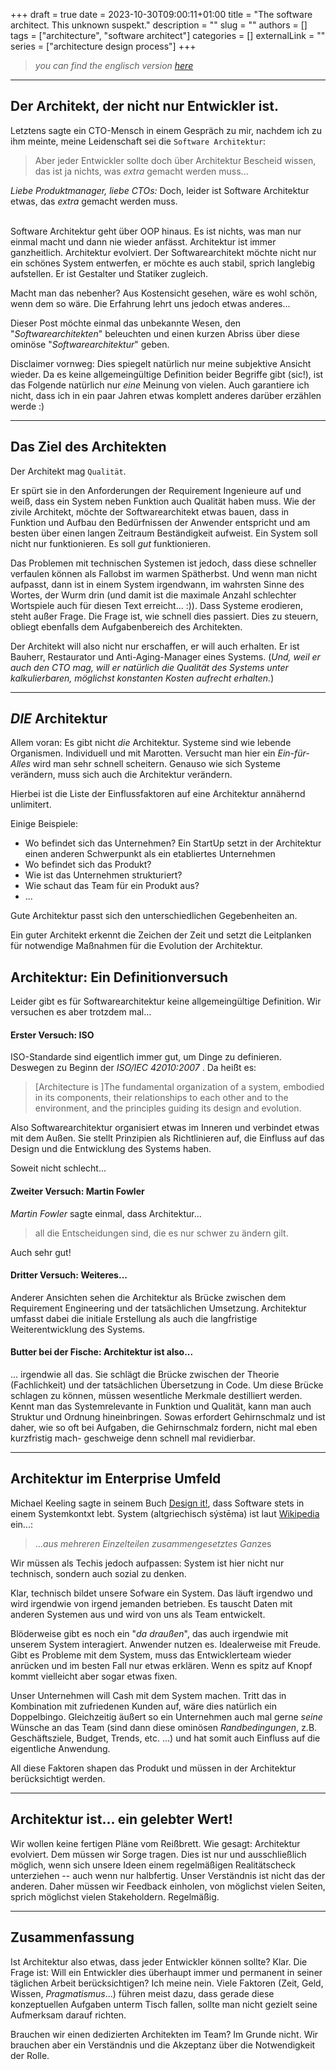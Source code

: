 +++
draft = true
date = 2023-10-30T09:00:11+01:00
title = "The software architect. This unknown suspekt."
description = ""
slug = ""
authors = []
tags = ["architecture", "software architect"]
categories = []
externalLink = ""
series = ["architecture design process"]
+++


> _you can find the englisch version [here](https://codingjenka.github.io/blog/posts/architecture_designprozess/architecture.md)_

---
## Der Architekt, der nicht nur Entwickler ist.
Letztens sagte ein CTO-Mensch in einem Gespräch zu mir, nachdem ich zu ihm meinte, meine Leidenschaft sei die ```Software Architektur```:

>Aber jeder Entwickler sollte doch über Architektur Bescheid wissen, das ist ja nichts, was _extra_ gemacht werden muss...

_Liebe Produktmanager, liebe CTOs:_
Doch, leider ist Software Architektur etwas, das _extra_ gemacht werden muss.

<br/> Software Architektur geht über OOP hinaus. Es ist nichts, was man nur einmal macht und dann nie wieder anfässt. Architektur ist immer ganzheitlich. Architektur evolviert. Der Softwarearchitekt möchte nicht nur ein schönes System entwerfen, er möchte es auch stabil, sprich langlebig aufstellen. Er ist Gestalter und Statiker zugleich. 

Macht man das nebenher? Aus Kostensicht gesehen, wäre es wohl schön, wenn dem so wäre. Die Erfahrung lehrt uns jedoch etwas anderes...

Dieser Post möchte einmal das unbekannte Wesen, den "_Softwarearchitekten_" beleuchten und einen kurzen Abriss über diese ominöse "_Softwarearchitektur_" geben.

Disclaimer vornweg: Dies spiegelt natürlich nur meine subjektive Ansicht wieder. Da es keine allgemeingültige Definition beider Begriffe gibt (sic!), ist das Folgende natürlich nur _eine_ Meinung von vielen. Auch garantiere ich nicht, dass ich in ein paar Jahren etwas komplett anderes darüber erzählen werde :)

[//]: # (Er Nicht im Elfenbeinturm. Nicht Monate im Voraus. Nicht ohne das Team. Aber von einer oder mehreren Person&#40;en&#41; im Team, die ein bisschen _extra_ Wissen über die Thematik haben. Es sind genau die Leute, die euch erklären können, wieso ihr gerade eben keine Microservices braucht und wie man euren alten Monolithen schrittweise und vorallem unter Sicht modernisieren kann. )

[//]: # (Und wenn ihr bisher die Erfahrung gemacht habt, dass Euch euer System aufgrund seiner wuchenden technischen Schulden in reglemäßigen x-Jahres Abständen zu erdrücken droht, dann, liebe Produktmanager und CTOs habt ihr wohl keinen Softwarearchitekten im Haus. )

---
## Das Ziel des Architekten
Der Architekt mag ```Qualität```.

Er spürt sie in den Anforderungen der Requirement Ingenieure auf und weiß, dass ein System neben Funktion auch Qualität haben muss.
Wie der zivile Architekt, möchte der Softwarearchitekt etwas bauen, dass in Funktion und Aufbau den Bedürfnissen der Anwender entspricht und am besten über einen langen Zeitraum Beständigkeit aufweist.
Ein System soll nicht nur funktionieren. Es soll _gut_ funktionieren.

Das Problemen mit technischen Systemen ist jedoch, dass diese schneller verfaulen können als Fallobst im warmen Spätherbst. Und wenn man nicht aufpasst, dann ist in einem System irgendwann, im wahrsten Sinne des Wortes, der Wurm drin (und damit ist die maximale Anzahl schlechter Wortspiele auch für diesen Text erreicht... :)).
Dass Systeme erodieren, steht außer Frage. Die Frage ist, wie schnell dies passiert. Dies zu steuern, obliegt ebenfalls dem Aufgabenbereich des Architekten.

Der Architekt will also nicht nur erschaffen, er will auch erhalten. Er ist Bauherr, Restaurator und Anti-Aging-Manager eines Systems.
(_Und, weil er auch den CTO mag, will er natürlich die Qualität des Systems unter kalkulierbaren, möglichst konstanten Kosten aufrecht erhalten._)

---
## _DIE_ Architektur

Allem voran: Es gibt nicht _die_ Architektur. Systeme sind wie lebende Organismen. Individuell und mit Marotten. Versucht man hier ein _Ein-für-Alles_ wird man sehr schnell scheitern. Genauso wie sich Systeme verändern, muss sich auch die Architektur verändern.

Hierbei ist die Liste der Einflussfaktoren auf eine Architektur annähernd unlimitert.

Einige Beispiele:

- Wo befindet sich das Unternehmen? Ein StartUp setzt in der Architektur einen anderen Schwerpunkt als ein etabliertes Unternehmen
- Wo befindet sich das Produkt?
- Wie ist das Unternehmen strukturiert?
- Wie schaut das Team für ein Produkt aus?
- ...

Gute Architektur passt sich den unterschiedlichen Gegebenheiten an.

Ein guter Architekt erkennt die Zeichen der Zeit und setzt die Leitplanken für notwendige Maßnahmen für die Evolution der Architektur.

## Architektur: Ein Definitionversuch
Leider gibt es für Softwarearchitektur keine allgemeingültige Definition. Wir versuchen es aber trotzdem mal...

#### Erster Versuch: ISO
ISO-Standarde sind eigentlich immer gut, um Dinge zu definieren. Deswegen zu Beginn der _ISO/IEC 42010:2007_ .
Da heißt es:
> [Architecture is ]The fundamental organization of a system, embodied in its components, their relationships to each other and to the environment, and the principles guiding its design and evolution.

Also Softwarearchitektur organisiert etwas im Inneren und verbindet etwas mit dem Außen. Sie stellt Prinzipien als Richtlinieren auf, die Einfluss auf das Design und die Entwicklung des Systems haben.

Soweit nicht schlecht...

#### Zweiter Versuch: Martin Fowler
_Martin Fowler_ sagte einmal, dass Architektur...
> all die Entscheidungen sind, die es nur schwer zu ändern gilt.

Auch sehr gut!

#### Dritter Versuch: Weiteres...
Anderer Ansichten sehen die Architektur als Brücke zwischen dem Requirement Engineering und der tatsächlichen Umsetzung.
Architektur umfasst dabei die initiale Erstellung als auch die langfristige Weiterentwicklung des Systems.

#### Butter bei der Fische: Architektur ist also...
... irgendwie all das.
Sie schlägt die Brücke zwischen der Theorie (Fachlichkeit) und der tatsächlichen Übersetzung in Code. Um diese Brücke schlagen zu können, müssen wesentliche Merkmale destilliert werden. Kennt man das Systemrelevante in Funktion und Qualität, kann man auch Struktur und Ordnung hineinbringen.
Sowas erfordert Gehirnschmalz und ist daher, wie so oft bei Aufgaben, die Gehirnschmalz fordern, nicht mal eben kurzfristig mach- geschweige denn schnell mal revidierbar.

--- 

## Architektur im Enterprise Umfeld
[//]: # (Gregor Hohpe nahm einst das Bild des Software Architect Elevators )
Michael Keeling sagte in seinem Buch [Design it!](https://amzn.eu/d/jdcArBr), dass Software stets in einem Systemkontxt lebt. System (altgriechisch sýstēma) ist laut [Wikipedia](https://de.wikipedia.org/wiki/System) ein...:
>...*aus mehreren Einzelteilen zusammengesetztes Gan*zes

Wir müssen als Techis jedoch aufpassen: System ist hier nicht nur technisch, sondern auch sozial zu denken.

Klar, technisch bildet unsere Sofware ein System. Das läuft irgendwo und wird irgendwie von irgend jemanden betrieben. Es tauscht Daten mit anderen Systemen aus und wird von uns als Team entwickelt.

Blöderweise gibt es noch ein "_da draußen_", das auch irgendwie mit unserem System interagiert. Anwender nutzen es. Idealerweise mit Freude. Gibt es Probleme mit dem System, muss das Entwicklerteam wieder anrücken und im besten Fall nur etwas erklären. Wenn es spitz auf Knopf kommt vielleicht aber sogar etwas fixen.

Unser Unternehmen will Cash mit dem System machen. Tritt das in Kombination mit zufriedenen Kunden auf, wäre dies natürlich ein Doppelbingo. Gleichzeitig äußert so ein Unternehmen auch mal gerne _seine_ Wünsche an das Team (sind dann diese ominösen _Randbedingungen_, z.B. Geschäftsziele, Budget, Trends, etc. ...) und hat somit auch Einfluss auf die eigentliche Anwendung.

All diese Faktoren shapen das Produkt und müssen in der Architektur berücksichtigt werden.

---

## Architektur ist... ein gelebter Wert!
Wir wollen keine fertigen Pläne vom Reißbrett. Wie gesagt: Architektur evolviert. Dem müssen wir Sorge tragen. Dies ist nur und ausschließlich möglich, wenn sich unsere Ideen einem regelmäßigen Realitätscheck unterziehen -- auch wenn nur halbfertig. Unser Verständnis ist nicht das der anderen. Daher müssen wir Feedback einholen, von möglichst vielen Seiten, sprich möglichst vielen Stakeholdern. Regelmäßig.

---

## Zusammenfassung
Ist Architektur also etwas, dass jeder Entwickler können sollte? Klar. Die Frage ist: Will ein Entwickler dies überhaupt immer und permanent in seiner täglichen Arbeit berücksichtigen? Ich meine nein. Viele Faktoren (Zeit, Geld, Wissen, _Pragmatismus_...) führen meist dazu, dass gerade diese konzeptuellen Aufgaben unterm Tisch fallen, sollte man nicht gezielt seine Aufmerksam darauf richten.

Brauchen wir einen dedizierten Architekten im Team? Im Grunde nicht. Wir brauchen aber ein Verständnis und die Akzeptanz über die Notwendigkeit der Rolle. 